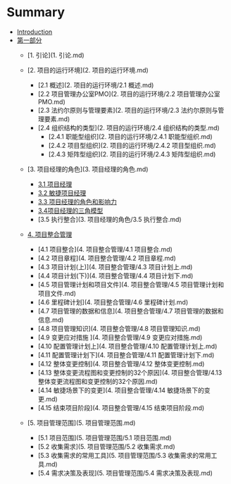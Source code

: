 # Summary

* [Introduction](README.md)
* [第一部分](第一章.md)
    * [1. 引论](1. 引论.md)

    * [2. 项目的运行环境](2. 项目的运行环境.md)
      
      * [2.1 概述](2. 项目的运行环境/2.1 概述.md)
      * [2.2 项目管理办公室PMO](2. 项目的运行环境/2.2 项目管理办公室PMO.md)
      * [2.3 法约尔原则与管理要素](2. 项目的运行环境/2.3 法约尔原则与管理要素.md)
      * [2.4 组织结构的类型](2. 项目的运行环境/2.4 组织结构的类型.md)
        * [2.4.1 职能型组织](2. 项目的运行环境/2.4.1 职能型组织.md)
        * [2.4.2 项目型组织](2. 项目的运行环境/2.4.2 项目型组织.md)
        * [2.4.3 矩阵型组织](2. 项目的运行环境/2.4.3 矩阵型组织.md)
      
    * [3. 项目经理的角色](3. 项目经理的角色.md)
      
      * [3.1 项目经理]()
      * [3.2 敏捷项目经理]()
      * [3.3 项目经理的角色和影响力]()
      * [3.4项目经理的三角模型]()
      * [3.5 执行整合](3. 项目经理的角色/3.5 执行整合.md)
      
    * [4. 项目整合管理](4.项目整合管理.md)

      * [4.1 项目整合](4. 项目整合管理/4.1 项目整合.md)
      * [4.2 项目章程](4. 项目整合管理/4.2 项目章程.md)
      * [4.3 项目计划(上)](4. 项目整合管理/4.3 项目计划上.md)
      * [4.4 项目计划\(下\)](4. 项目整合管理/4.4 项目计划下.md)
      * [4.5 项目管理计划和项目文件](4. 项目整合管理/4.5 项目管理计划和项目文件.md)
      * [4.6 里程碑计划](4. 项目整合管理/4.6 里程碑计划.md)
      * [4.7 项目管理的数据和信息](4. 项目整合管理/4.7 项目管理的数据和信息.md)
      * [4.8 项目管理知识](4. 项目整合管理/4.8 项目管理知识.md)
      * [4.9 变更应对措施 ](4. 项目整合管理/4.9 变更应对措施.md)
      * [4.10 配置管理计划上](4. 项目整合管理/4.10 配置管理计划上.md)
      * [4.11 配置管理计划下](4. 项目整合管理/4.11 配置管理计划下.md)
      * [4.12 整体变更控制](4. 项目整合管理/4.12 整体变更控制.md)
      * [4.13 整体变更流程图和变更控制的32个原因](4. 项目整合管理/4.13 整体变更流程图和变更控制的32个原因.md)
      * [4.14 敏捷场景下的变更](4. 项目整合管理/4.14 敏捷场景下的变更.md)
      * [4.15 结束项目阶段](4. 项目整合管理/4.15 结束项目阶段.md)
      
    * [5. 项目管理范围](5. 项目管理范围.md)
    
      * [5.1 项目范围](5. 项目管理范围/5.1 项目范围.md)
      * [5.2 收集需求](5. 项目管理范围/5.2 收集需求.md)
      * [5.3 收集需求的常用工具](5. 项目管理范围/5.3 收集需求的常用工具.md)
      * [5.4 需求决策及表现](5. 项目管理范围/5.4 需求决策及表现.md)
      
      
      
      
      
      

